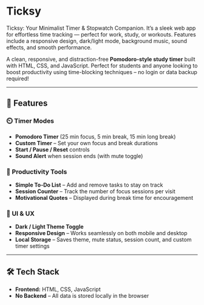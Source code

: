 # Ticksy
Ticksy: Your Minimalist Timer &amp; Stopwatch Companion. It’s a sleek web app for effortless time tracking — perfect for work, study, or workouts. Features include a responsive design, dark/light mode, background music, sound effects, and smooth performance.

A clean, responsive, and distraction-free **Pomodoro-style study timer** built with HTML, CSS, and JavaScript. Perfect for students and anyone looking to boost productivity using time-blocking techniques – no login or data backup required!

---

## 🚀 Features

### ⏲️ Timer Modes
- **Pomodoro Timer** (25 min focus, 5 min break, 15 min long break)
- **Custom Timer** – Set your own focus and break durations
- **Start / Pause / Reset** controls
- **Sound Alert** when session ends (with mute toggle)

### 📝 Productivity Tools
- **Simple To-Do List** – Add and remove tasks to stay on track
- **Session Counter** – Track the number of focus sessions per visit
- **Motivational Quotes** – Displayed during break time for encouragement

### 🎨 UI & UX
- **Dark / Light Theme Toggle**
- **Responsive Design** – Works seamlessly on both mobile and desktop
- **Local Storage** – Saves theme, mute status, session count, and custom timer settings

---

## 🛠️ Tech Stack

- **Frontend:** HTML, CSS, JavaScript
- **No Backend** – All data is stored locally in the browser
